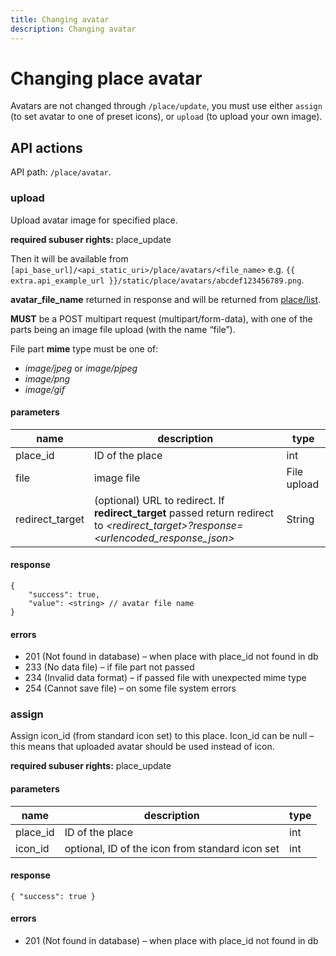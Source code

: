 ```yaml
---
title: Changing avatar
description: Changing avatar
---
```


# Changing place avatar

Avatars are not changed through `/place/update`, you must use either `assign` (to set avatar to one of preset icons),
or `upload` (to upload your own image). 

## API actions

API path: `/place/avatar`.

### upload

Upload avatar image for specified place.

**required subuser rights:** place_update

Then it will be available from `[api_base_url]/<api_static_uri>/place/avatars/<file_name>`
e.g. `{{ extra.api_example_url }}/static/place/avatars/abcdef123456789.png`.

**avatar_file_name** returned in response and will be returned from [place/list](index.md#list).

**MUST** be a POST multipart request (multipart/form-data),
with one of the parts being an image file upload (with the name “file”).

File part **mime** type must be one of:

* _image/jpeg_ or _image/pjpeg_
* _image/png_
* _image/gif_

#### parameters
name | description | type
--- | --- | ---
place_id | ID of the place | int
file | image file | File upload
redirect_target | (optional) URL to redirect. If **redirect_target** passed return redirect to *&lt;redirect_target&gt;?response=&lt;urlencoded_response_json&gt;* | String

#### response
```json5
{
    "success": true,
    "value": <string> // avatar file name
}
```

#### errors

* 201 (Not found in database) – when place with place_id not found in db
* 233 (No data file) – if file part not passed
* 234 (Invalid data format) – if passed file with unexpected mime type
* 254 (Cannot save file) – on some file system errors

### assign
Assign icon_id (from standard icon set) to this place. Icon_id can be null – this means that uploaded avatar should be used instead of icon.

**required subuser rights:** place_update

#### parameters
name | description | type
--- | --- | ---
place_id | ID of the place | int
icon_id | optional, ID of the icon from standard icon set | int

#### response
```json5
{ "success": true }
```

#### errors

* 201 (Not found in database) – when place with place_id not found in db
